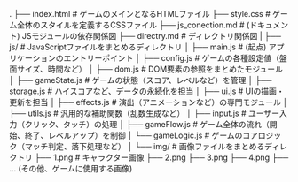 .
├── index.html              # ゲームのメインとなるHTMLファイル
├── style.css               # ゲーム全体のスタイルを定義するCSSファイル
├── js_conection.md         # (ドキュメント) JSモジュールの依存関係図
├── directry.md         # ディレクトリ関係図
|
├── js/                     # JavaScriptファイルをまとめるディレクトリ
│   ├── main.js             # (起点) アプリケーションのエントリーポイント
│   ├── config.js           # ゲームの各種設定値（盤面サイズ、時間など）
│   ├── dom.js              # DOM要素の参照をまとめたモジュール
│   ├── gameState.js        # ゲームの状態（スコア、レベルなど）を管理
│   ├── storage.js          # ハイスコアなど、データの永続化を担当
│   ├── ui.js               # UIの描画・更新を担当
│   ├── effects.js          # 演出（アニメーションなど）の専門モジュール
│   ├── utils.js            # 汎用的な補助関数（乱数生成など）
│   ├── input.js            # ユーザー入力（クリック、タッチ）の処理
│   ├── gameFlow.js         # ゲーム全体の流れ（開始、終了、レベルアップ）を制御
│   └── gameLogic.js        # ゲームのコアロジック（マッチ判定、落下処理など）
│
└── img/                    # 画像ファイルをまとめるディレクトリ
    ├── 1.png               # キャラクター画像
    ├── 2.png
    ├── 3.png
    ├── 4.png
    ├── ... (その他、ゲームに使用する画像)